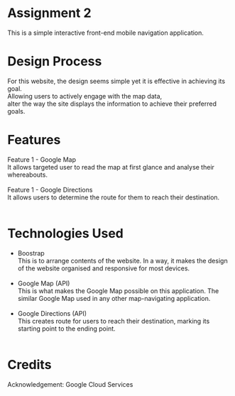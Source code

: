 # Assignment 2
This is a simple interactive front-end mobile navigation application.<br />

# Design Process
For this website, the design seems simple yet it is effective in achieving its goal.<br />
Allowing users to actively engage with the map data, <br/>
alter the way the site displays the information to achieve their preferred goals.<br />

# Features
Feature 1 - Google Map<br />
It allows targeted user to read the map at first glance and analyse their whereabouts.<br /><br />
Feature 1 - Google Directions<br />
It allows users to determine the route for them to reach their destination.<br /><br />

# Technologies Used 
- Boostrap<br />
This is to arrange contents of the website. In a way, it makes the design of the website organised and responsive for most devices.<br /><br />
- Google Map (API)<br />
This is what makes the Google Map possible on this application. The similar Google Map used in any other map-navigating application.<br /><br />
- Google Directions (API)<br />
This creates route for users to reach their destination, marking its starting point to the ending point. <br /><br />

# Credits
Acknowledgement: Google Cloud Services
